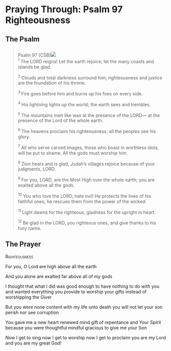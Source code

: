 # Praying Through: Psalm 97 Righteousness

## The Psalm

>Psalm 97 (CSB)<img class="intro-right" style="margin-top:10px" src="/images/art-paris-psalter.jpg">  
><sup> 1  </sup>The LORD reigns! Let the earth rejoice; let the many coasts and islands be glad. 
>
><sup> 2  </sup>Clouds and total darkness surround him; righteousness and justice are the foundation of his throne. 
>
><sup> 3  </sup>Fire goes before him and burns up his foes on every side. 
>
><sup> 4  </sup>His lightning lights up the world; the earth sees and trembles. 
>
><sup> 5  </sup>The mountains melt like wax at the presence of the LORD— at the presence of the Lord of the whole earth. 
>
><sup> 6  </sup>The heavens proclaim his righteousness; all the peoples see his glory. 
>
><sup> 7  </sup>All who serve carved images, those who boast in worthless idols, will be put to shame. All the gods must worship him. 
>
><sup> 8  </sup>Zion hears and is glad, Judah’s villages rejoice because of your judgments, LORD. 
>
><sup> 9  </sup>For you, LORD, are the Most High over the whole earth; you are exalted above all the gods. 
>
><sup> 10  </sup>You who love the LORD, hate evil! He protects the lives of his faithful ones; he rescues them from the power of the wicked. 
>
><sup> 11  </sup>Light dawns for the righteous, gladness for the upright in heart. 
>
><sup> 12  </sup>Be glad in the LORD, you righteous ones, and give thanks to his holy name.

## The Prayer

<div style="font-variant: small-caps;">
Righteousness
</div>


For you, O Lord
  are high
  above all the earth

And you alone
  are exalted
  far above
  all of my gods

I thought
  that what I did was good enough
  to have nothing to do with you
  and wanted everything you provide
  to worship your gifts
  instead of worshipping the Giver

But you were none content
  with my life unto death
  you will not let your son perish
  nor see corruption

You gave me a new heart
  renewed mind
  gift of repentance 
  and Your Spirit
  because you were thoughtful
  mindful
  gracious
  to give me your Son

Now I get to sing
  now I get to worship
  now I get to proclaim
  you are my Lord
  and you are my great God!
